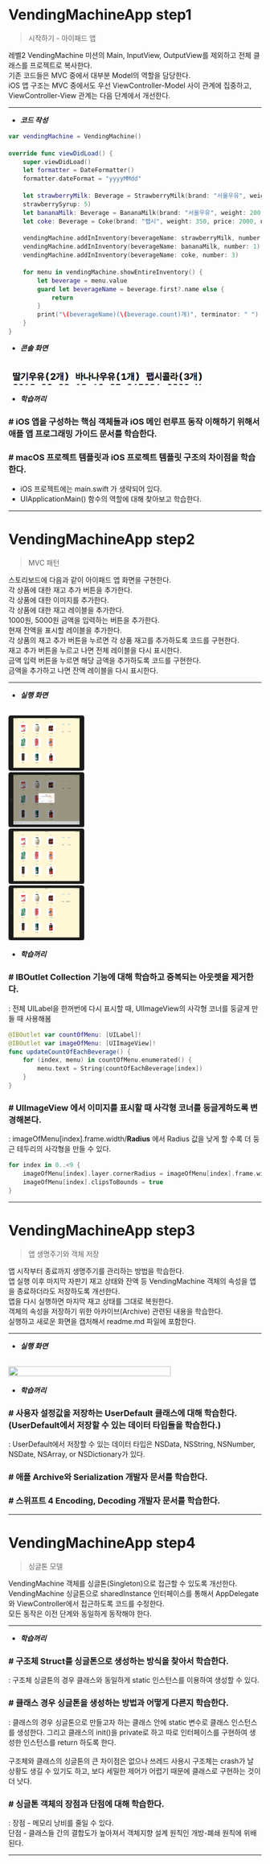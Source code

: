 # VendingMachineApp step1

>  시작하기 - 아이패드 앱

레벨2 VendingMachine 미션의 Main, InputView, OutputView를 제외하고 전체 클래스를 프로젝트로 복사한다.<br  />
기존 코드들은 MVC 중에서 대부분 Model의 역할을 담당한다.<br  />
iOS 앱 구조는 MVC 중에서도 우선 ViewController-Model 사이 관계에 집중하고, ViewController-View 관계는 다음 단계에서 개선한다.<br  />

---

- ***코드 작성***
```swift
var vendingMachine = VendingMachine()

override func viewDidLoad() {
    super.viewDidLoad()
    let formatter = DateFormatter()
    formatter.dateFormat = "yyyyMMdd"

    let strawberryMilk: Beverage = StrawberryMilk(brand: "서울우유", weight: 200, price: 1000, name: "딸기우유", manufactureDate: formatter.date(from: "20171009") ?? Date(),
    strawberrySyrup: 5)
    let bananaMilk: Beverage = BananaMilk(brand: "서울우유", weight: 200, price: 1000, name: "바나나우유", manufactureDate: formatter.date(from: "20171012") ?? Date(), bananaSyrup: 3)
    let coke: Beverage = Coke(brand: "팹시", weight: 350, price: 2000, name: "팹시콜라", manufactureDate: formatter.date(from: "20171005") ?? Date(), calorie: 25)

    vendingMachine.addInInventory(beverageName: strawberryMilk, number: 2)
    vendingMachine.addInInventory(beverageName: bananaMilk, number: 1)
    vendingMachine.addInInventory(beverageName: coke, number: 3)

    for menu in vendingMachine.showEntireInventory() {
        let beverage = menu.value
        guard let beverageName = beverage.first?.name else {
            return
        }
        print("\(beverageName)(\(beverage.count)개)", terminator: " ")
    }
}
```

- ***콘솔 화면***
<br  />
<img src="/img/consolePrint.png" width="80%" height="50%">


- ***학습꺼리***
###  # iOS 앱을 구성하는 핵심 객체들과 iOS 메인 런루프 동작 이해하기 위해서 애플 앱 프로그래밍 가이드 문서를 학습한다.

### # macOS 프로젝트 템플릿과 iOS 프로젝트 템플릿 구조의 차이점을 학습한다.
- iOS 프로젝트에는 main.swift 가 생략되어 있다.
- UIApplicationMain() 함수의 역할에 대해 찾아보고 학습한다.

---


# VendingMachineApp step2

>  MVC 패턴

스토리보드에 다음과 같이 아이패드 앱 화면을 구현한다.<br  />
    각 상품에 대한 재고 추가 버튼을 추가한다.<br  />
    각 상품에 대한 이미지를 추가한다.<br  />
    각 상품에 대한 재고 레이블을 추가한다.<br  />
    1000원, 5000원 금액을 입력하는 버튼을 추가한다.<br  />
    현재 잔액을 표시할 레이블을 추가한다.<br  />
각 상품의 재고 추가 버튼을 누르면 각 상품 재고를 추가하도록 코드를 구현한다.<br  />
재고 추가 버튼을 누르고 나면 전체 레이블을 다시 표시한다.<br  />
금액 입력 버튼을 누르면 해당 금액을 추가하도록 코드를 구현한다.<br  />
금액을 추가하고 나면 잔액 레이블을 다시 표시한다.<br  />

---


- ***실행 화면***
<br  />
<img src="/img/step1-1.png" width="30%" height="30%"><br  />
<img src="/img/step1-2.png" width="30%" height="30%"><br  />
<img src="/img/step1-3.png" width="30%" height="30%"><br  />
<img src="/img/step1-4.png" width="30%" height="30%"><br  />


- ***학습꺼리***
###  # IBOutlet Collection 기능에 대해 학습하고 중복되는 아웃렛을 제거한다.
: 전체 UILabel을 한꺼번에 다시 표시할 때, UIImageView의 사각형 코너를 둥글게 만들 때 사용해봄<br  />

```swift
@IBOutlet var countOfMenu: [UILabel]!
@IBOutlet var imageOfMenu: [UIImageView]!
func updateCountOfEachBeverage() {
    for (index, menu) in countOfMenu.enumerated() {
        menu.text = String(countOfEachBeverage[index])
    }
}
```

### # UIImageView 에서 이미지를 표시할 때 사각형 코너를 둥글게하도록 변경해본다.
: imageOfMenu[index].frame.width/**Radius** 에서 Radius 값을 낮게 할 수록 더 둥근 테두리의 사각형을 만들 수 있다.<br  />

```swift
for index in 0..<9 {
    imageOfMenu[index].layer.cornerRadius = imageOfMenu[index].frame.width/4
    imageOfMenu[index].clipsToBounds = true
}
```

---



# VendingMachineApp step3

>  앱 생명주기와 객체 저장

앱 시작부터 종료까지 생명주기를 관리하는 방법을 학습한다.<br  />
앱 실행 이후 마지막 자판기 재고 상태와 잔액 등 VendingMachine 객체의 속성을 앱을 종료하더라도 저장하도록 개선한다.<br  />
앱을 다시 실행하면 마지막 재고 상태를 그대로 복원한다.<br  />
객체의 속성을 저장하기 위한 아카이브(Archive) 관련된 내용을 학습한다.<br  />
실행하고 새로운 화면을 캡처해서 readme.md 파일에 포함한다.<br  />

---


- ***실행 화면***
<br  />
<img src="/img/vending_step3.gif" width="80%" height="80%"><br  />


- ***학습꺼리***
###  # 사용자 설정값을 저장하는 UserDefault 클래스에 대해 학습한다. (UserDefault에서 저장할 수 있는 데이터 타입들을 학습한다.)<br  />
: UserDefault에서 저장할 수 있는 데이터 타입은 NSData, NSString, NSNumber, NSDate, NSArray, or NSDictionary가 있다.

### # 애플 Archive와 Serialization 개발자 문서를 학습한다.

### # 스위프트 4 Encoding, Decoding 개발자 문서를 학습한다.


---


# VendingMachineApp step4

>  싱글톤 모델

VendingMachine 객체를 싱글톤(Singleton)으로 접근할 수 있도록 개선한다.<br />
VendingMachine 싱글톤으로 sharedInstance 인터페이스를 통해서 AppDelegate와 ViewController에서 접근하도록 코드를 수정한다.<br />
모든 동작은 이전 단계와 동일하게 동작해야 한다.<br />

---

- ***학습꺼리***

###  # 구조체 Struct를 싱글톤으로 생성하는 방식을 찾아서 학습한다.
: 구조체 싱글톤의 경우 클래스와 동일하게 static 인스턴스를 이용하여 생성할 수 있다.

### # 클래스 경우 싱글톤을 생성하는 방법과 어떻게 다른지 학습한다.
: 클래스의 경우 싱글톤으로 만들고자 하는 클래스 안에 static 변수로 클래스 인스턴스를 생성한다. 그리고 클래스의 init()을 private로 하고 따로 인터페이스를 구현하여 생성한 인스턴스를 return 하도록 한다.
<br  /><br  />
구조체와 클래스의 싱글톤의 큰 차이점은 없으나 쓰레드 사용시 구조체는 crash가 날 상황도 생길 수 있기도 하고, 보다 세밀한 제어가 어렵기 때문에 클래스로 구현하는 것이 더 낫다.

### # 싱글톤 객체의 장점과 단점에 대해 학습한다.
: 장점 - 메모리 낭비를 줄일 수 있다.
<br  />
단점 - 클래스들 간의 결합도가 높아져서 객체지향 설계 원칙인 개방-폐쇄 원칙에 위배된다.

---
